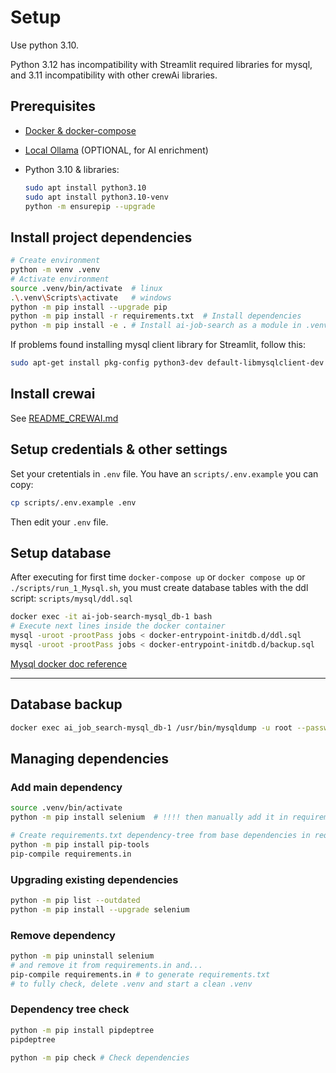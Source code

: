 # Setup

Use python 3.10.

Python 3.12 has incompatibility with Streamlit required libraries for mysql,
and 3.11 incompatibility with other crewAi libraries.

## Prerequisites

- [Docker & docker-compose](https://docs.docker.com/compose/install/)
- [Local Ollama](https://github.com/davidgfolch/OpenAI-local-ollama-chat/blob/main/README_OLLAMA.md) (OPTIONAL, for AI enrichment)
- Python 3.10 & libraries:

    ```bash
    sudo apt install python3.10
    sudo apt install python3.10-venv
    python -m ensurepip --upgrade
    ```

## Install project dependencies

```bash
# Create environment
python -m venv .venv
# Activate environment
source .venv/bin/activate  # linux
.\.venv\Scripts\activate   # windows
python -m pip install --upgrade pip
python -m pip install -r requirements.txt  # Install dependencies
python -m pip install -e . # Install ai-job-search as a module in .venv
```

If problems found installing mysql client library for Streamlit, follow this:

```bash
sudo apt-get install pkg-config python3-dev default-libmysqlclient-dev build-essential
```

## Install crewai
See [README_CREWAI.md](./README_CREWAI.md)

## Setup credentials & other settings

Set your cretentials in `.env` file.
You have an `scripts/.env.example` you can copy:

```bash
cp scripts/.env.example .env
```

Then edit your `.env` file.

## Setup database

After executing for first time `docker-compose up` or `docker compose up` or `./scripts/run_1_Mysql.sh`, you must create database tables with the ddl script:  `scripts/mysql/ddl.sql`

```bash
docker exec -it ai-job-search-mysql_db-1 bash
# Execute next lines inside the docker container
mysql -uroot -prootPass jobs < docker-entrypoint-initdb.d/ddl.sql
mysql -uroot -prootPass jobs < docker-entrypoint-initdb.d/backup.sql
```

[Mysql docker doc reference](https://hub.docker.com/_/mysql)

--------------

## Database backup

```bash
docker exec ai_job_search-mysql_db-1 /usr/bin/mysqldump -u root --password=rootPass jobs > scripts/backup.sql
```

## Managing dependencies

### Add main dependency

```bash
source .venv/bin/activate
python -m pip install selenium  # !!!! then manually add it in requirements.in

# Create requirements.txt dependency-tree from base dependencies in requirements.in
python -m pip install pip-tools
pip-compile requirements.in
```

### Upgrading existing dependencies

```bash
python -m pip list --outdated
python -m pip install --upgrade selenium
```

### Remove dependency

```bash
python -m pip uninstall selenium
# and remove it from requirements.in and...
pip-compile requirements.in # to generate requirements.txt
# to fully check, delete .venv and start a clean .venv
```

### Dependency tree check
```bash
python -m pip install pipdeptree
pipdeptree

python -m pip check # Check dependencies
```
